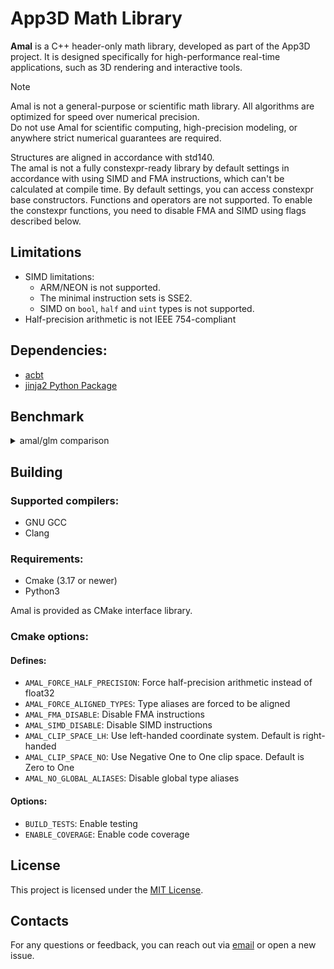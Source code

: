 # App3D Math Library

**Amal** is a C++ header-only math library, developed as part of the App3D project. It is designed specifically for high-performance real-time applications, such as 3D rendering and interactive tools.

> [!NOTE]
> Amal is not a general-purpose or scientific math library.
> All algorithms are optimized for speed over numerical precision.  
> Do not use Amal for scientific computing, high-precision modeling, or anywhere strict numerical guarantees are required.

Structures are aligned in accordance with std140.\
The amal is not a fully constexpr-ready library by default settings in accordance with using SIMD and FMA instructions, which can't be calculated at compile time. By default settings, you can access constexpr base constructors. Functions and operators are not supported. To enable the constexpr functions, you need to disable FMA and SIMD using flags described below.

## Limitations
- SIMD limitations:
    - ARM/NEON is not supported.
    - The minimal instruction sets is SSE2.
    - SIMD on `bool`, `half` and `uint` types is not supported.
- Half-precision arithmetic is not IEEE 754-compliant

## Dependencies:
- [acbt](https://git.homedatasrv.ru/app3d/acbt)
- [jinja2 Python Package](https://pypi.org/project/Jinja2/)

## Benchmark

<details>
<summary>amal/glm comparison</summary>

OS: Microsoft Windows 10.0.26100\
CPU: Intel(R) Core(TM) Ultra 9 185H\
Types size: packed (default)\
glm flags:
- `GLM_ENABLE_CXX_20`
- `GLM_FORCE_INTRINSICS`

amal flags: none (default)

| Benchmark | Bandwidth (MiB/s) | avg (M) | min (M) | max (M) |
|-----------|-------|---------|---------|---------|
| BM_glm_vec3_add              | 771.616     | 67.425  | 45.327  | 75.241  |
| BM_amal_vec3_add             | 1283.06     | 112.116 | 79.481  | 123.873 |
| BM_glm_vec3_mul_scalar       | 766.925     | 67.015  | 47.356  | 73.586  |
| BM_amal_vec3_mul_scalar      | 1387.01     | 121.199 | 70.189  | 140.083 |
| BM_glm_vec3_dot              | 636.984     | 55.661  | 36.614  | 63.068  |
| BM_amal_vec3_dot             | 2802.34     | 244.873 | 118.581 | 271.861 |
| BM_glm_vec3_normalize        | 271.45      | 23.720  | 12.224  | 26.682  |
| BM_amal_vec3_normalize       | 914.421     | 79.903  | 45.708  | 88.700  |
| BM_glm_vec3_cross            | 1258.46     | 109.966 | 58.241  | 124.444 |
| BM_amal_vec3_cross           | 1459.45     | 127.529 | 85.467  | 141.000 |
| BM_glm_vec4_add              | 939.148     | 61.548  | 21.338  | 68.758  |
| BM_amal_vec4_add             | 1560.72     | 102.283 | 62.117  | 116.070 |
| BM_glm_vec4_mul_scalar       | 953.040     | 62.458  | 37.240  | 69.028  |
| BM_amal_vec4_mul_scalar      | 1704.75     | 111.722 | 58.317  | 125.275 |
| BM_glm_vec4_dot              | 827.122     | 54.206  | 31.559  | 59.183  |
| BM_amal_vec4_dot             | 3106.97     | 203.618 | 120.995 | 230.727 |
| BM_glm_vec4_normalize        | 320.867     | 21.028  | 10.499  | 24.086  |
| BM_amal_vec4_normalize       | 2167.96     | 142.079 | 93.828  | 162.673 |
| BM_glm_mat3_mat_add          | 528.763     | 15.401  | 9.708   | 17.123  |
| BM_amal_mat3_mat_add         | 1161.57     | 33.833  | 18.944  | 37.670  |
| BM_glm_mat3_mat_mul_scalar   | 568.616     | 16.562  | 9.963   | 18.692  |
| BM_amal_mat3_mat_mul_scalar  | 1189.93     | 34.659  | 23.161  | 38.266  |
| BM_glm_mat3_mat_mul_vec      | 252.550     | 7.356   | 4.976   | 8.229   |
| BM_amal_mat3_mat_mul_vec     | 980.659     | 28.564  | 17.414  | 33.030  |
| BM_glm_mat3_mat_mul_mat      | 162.555     | 4.735   | 2.374   | 5.249   |
| BM_amal_mat3_mat_mul_mat     | 200.660     | 5.845   | 3.385   | 6.639   |
| BM_glm_mat3_mat_transpose    | 301.828     | 8.791   | 6.313   | 9.782   |
| BM_amal_mat3_mat_transpose   | 1048.97     | 30.553  | 18.849  | 34.288  |
| BM_glm_mat3_inverse          | 92.7561     | 2.702   | 1.854   | 3.028   |
| BM_amal_mat3_inverse         | 285.721     | 8.322   | 4.566   | 9.247   |
| BM_glm_mat4_mat_add          | 714.624     | 11.708  | 6.334   | 13.605  |
| BM_amal_mat4_mat_add         | 1631.48     | 26.730  | 16.922  | 29.744  |
| BM_glm_mat4_mat_mul_scalar   | 724.140     | 11.864  | 6.939   | 13.355  |
| BM_amal_mat4_mat_mul_scalar  | 1630.42     | 26.713  | 17.678  | 29.987  |
| BM_glm_mat4_mat_mul_vec      | 494.231     | 8.097   | 4.449   | 9.265   |
| BM_amal_mat4_mat_mul_vec     | 5518.89     | 90.421  | 56.932  | 102.866 |
| BM_glm_mat4_mat_mul_mat      | 148.886     | 2.439   | 1.315   | 2.725   |
| BM_amal_mat4_mat_mul_mat     | 2080.79     | 34.092  | 26.447  | 37.365  |
| BM_glm_mat4_mat_transpose    | 294.063     | 4.818   | 3.098   | 5.651   |
| BM_amal_mat4_mat_transpose   | 3338.26     | 54.694  | 37.848  | 61.600  |
| BM_glm_mat4_translate        | 506.278     | 8.295   | 4.414   | 9.351   |
| BM_amal_mat4_translate       | 1029.54     | 16.868  | 9.373   | 18.756  |
| BM_glm_mat4_inverse          | 61.7332     | 1.011   | 0.613   | 1.141   |
| BM_amal_mat4_inverse         | 1202.08     | 19.695  | 14.687  | 21.641  |

</details>

## Building
### Supported compilers:
- GNU GCC
- Clang

### Requirements:
- Cmake (3.17 or newer)
- Python3

Amal is provided as CMake interface library.
### Cmake options:
#### Defines:
- `AMAL_FORCE_HALF_PRECISION`: Force half-precision arithmetic instead of float32
- `AMAL_FORCE_ALIGNED_TYPES`: Type aliases are forced to be aligned
- `AMAL_FMA_DISABLE`: Disable FMA instructions
- `AMAL_SIMD_DISABLE`: Disable SIMD instructions
- `AMAL_CLIP_SPACE_LH`: Use left-handed coordinate system. Default is right-handed
- `AMAL_CLIP_SPACE_NO`: Use Negative One to One clip space. Default is Zero to One
- `AMAL_NO_GLOBAL_ALIASES`: Disable global type aliases

#### Options:
- `BUILD_TESTS`: Enable testing
- `ENABLE_COVERAGE`: Enable code coverage

## License
This project is licensed under the [MIT License](LICENSE).

## Contacts
For any questions or feedback, you can reach out via [email](mailto:wusikijeronii@gmail.com) or open a new issue.